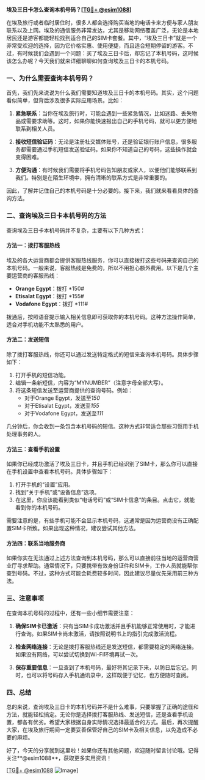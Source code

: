 **埃及三日卡怎么查询本机号码？[[TG💪+ @esim1088](https://t.me/s/esim1088)]**

在埃及旅行或者临时居住时，很多人都会选择购买当地的电话卡来方便与家人朋友联系以及上网。埃及的通信服务非常发达，尤其是移动网络覆盖广泛，无论是本地居民还是游客都能轻松找到适合自己的SIM卡套餐。其中，“埃及三日卡”就是一个非常受欢迎的选择，因为它价格实惠、使用便捷，而且适合短期停留的游客。不过，有时候我们会遇到一个问题：买了埃及三日卡后，却忘记了本机号码，这时候该怎么办呢？今天我们就来详细聊聊如何查询埃及三日卡的本机号码。

### 一、为什么需要查询本机号码？

首先，我们先来说说为什么我们需要知道埃及三日卡的本机号码。其实，这个问题看似简单，但背后涉及很多实际应用场景。比如：

1. **紧急联系**：当你在埃及旅行时，可能会遇到一些紧急情况，比如迷路、丢失物品或需要求助等。这时，如果你能快速报出自己的手机号码，就可以更方便地联系到相关人员。
   
2. **接收短信验证码**：无论是注册社交媒体账号，还是验证银行账户信息，很多服务都需要通过手机短信发送验证码。如果你不知道自己的号码，这些操作就会变得困难。

3. **方便沟通**：有时候我们需要将手机号码告知朋友或家人，以便他们能够联系到我们。特别是在陌生环境中，拥有清晰的联系方式是非常重要的。

因此，了解并记住自己的本机号码是十分必要的。接下来，我们就来看看具体的查询方法。

### 二、查询埃及三日卡本机号码的方法

查询埃及三日卡本机号码并不复杂，主要有以下几种方式：

#### 方法一：拨打客服热线

埃及的各大运营商都会提供客服热线服务，你可以直接拨打这些号码来查询自己的本机号码。一般来说，客服热线是免费的，所以不用担心额外费用。以下是几个主要运营商的客服热线：

- **Orange Egypt**：拨打 *150#
- **Etisalat Egypt**：拨打 *155#
- **Vodafone Egypt**：拨打 *111#

拨通后，按照语音提示输入相关信息即可获取你的本机号码。这种方法操作简单，适合对手机功能不太熟悉的用户。

#### 方法二：发送短信

除了拨打客服热线，你还可以通过发送特定格式的短信来查询本机号码。具体步骤如下：

1. 打开手机的短信功能。
2. 编辑一条新短信，内容为“MYNUMBER”（注意字母全部大写）。
3. 将这条短信发送至运营商提供的查询号码。例如：
   - 对于Orange Egypt，发送至*150*
   - 对于Etisalat Egypt，发送至*155*
   - 对于Vodafone Egypt，发送至*111*

几分钟后，你会收到一条包含本机号码的短信。这种方式非常适合那些习惯用手机处理事务的人。

#### 方法三：查看手机设置

如果你已经成功激活了埃及三日卡，并且手机已经识别了SIM卡，那么你可以直接在手机设置中查看本机号码。具体步骤如下：

1. 打开手机的“设置”应用。
2. 找到“关于手机”或“设备信息”选项。
3. 在这里，你应该能看到类似“电话号码”或“SIM卡信息”的条目。点击它，就能看到你的本机号码。

需要注意的是，有些手机可能不会显示本机号码，这通常是因为运营商没有正确配置SIM卡所致。如果出现这种情况，建议尝试其他方法。

#### 方法四：联系当地服务商

如果你实在无法通过上述方法查询到本机号码，那么可以直接前往当地的运营商营业厅寻求帮助。通常情况下，只要携带有效身份证件和SIM卡，工作人员就能帮你查到号码。不过，这种方式可能会耗费较多时间，因此建议尽量优先采用前三种方法。

### 三、注意事项

在查询本机号码的过程中，还有一些小细节需要注意：

1. **确保SIM卡已激活**：只有当SIM卡成功激活并且手机能够正常使用时，才能进行查询。如果SIM卡尚未激活，请按照说明书上的指引完成激活流程。

2. **检查网络连接**：无论是拨打客服热线还是发送短信，都需要稳定的网络连接。如果没有网络，可以尝试切换到Wi-Fi环境再试一次。

3. **保存重要信息**：一旦查到了本机号码，最好将其记录下来，以防日后忘记。同时，也可以将号码存入手机通讯录中，这样既便于记忆，也方便随时查阅。

### 四、总结

总的来说，查询埃及三日卡的本机号码并不是什么难事，只要掌握了正确的途径和方法，就能轻松搞定。无论你是选择拨打客服热线、发送短信，还是查看手机设置，都各有优劣。希望大家根据自身实际情况选择最适合的方式。最后，再次提醒大家，在埃及旅行期间一定要妥善保管好自己的SIM卡及相关信息，以免造成不必要的麻烦。

好了，今天的分享就到这里啦！如果你还有其他问题，欢迎随时留言讨论哦。记得关注**@esim1088**，获取更多实用资讯！

[[TG💪+ @esim1088](https://t.me/s/esim1088) ![Image](https://i.postimg.cc/4NQfJmqS/Snipaste-2025-05-13-00-14-12.png)]